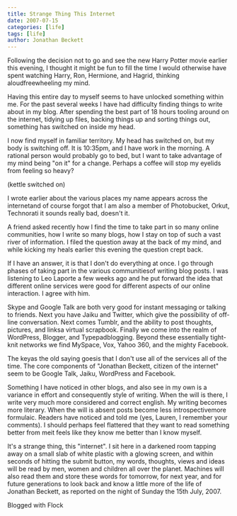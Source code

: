 ```yaml
---
title: Strange Thing This Internet
date: 2007-07-15
categories: [life]
tags: [life]
author: Jonathan Beckett
---
```


Following the decision not to go and see the new Harry Potter movie earlier this evening, I thought it might be fun to fill the time I would otherwise have spent watching Harry, Ron, Hermione, and Hagrid, thinking aloudfreewheeling my mind.

Having this entire day to myself seems to have unlocked something within me. For the past several weeks I have had difficulty finding things to write about in my blog. After spending the best part of 18 hours tooling around on the internet, tidying up files, backing things up and sorting things out, something has switched on inside my head.

I now find myself in familiar territory. My head has switched on, but my body is switching off. It is 10:35pm, and I have work in the morning. A rational person would probably go to bed, but I want to take advantage of my mind being "on it" for a change. Perhaps a coffee will stop my eyelids from feeling so heavy?

(kettle switched on)

I wrote earlier about the various places my name appears across the internetand of course forgot that I am also a member of Photobucket, Orkut, Technorati it sounds really bad, doesn't it.

A friend asked recently how I find the time to take part in so many online communities, how I write so many blogs, how I stay on top of such a vast river of information. I filed the question away at the back of my mind, and while kicking my heals earlier this evening the question crept back.

If I have an answer, it is that I don't do everything at once. I go through phases of taking part in the various communitiesof writing blog posts. I was listening to Leo Laporte a few weeks ago and he put forward the idea that different online services were good for different aspects of our online interaction. I agree with him.

Skype and Google Talk are both very good for instant messaging or talking to friends. Next you have Jaiku and Twitter, which give the possibility of off-line conversation. Next comes Tumblr, and the ability to post thoughts, pictures, and linksa virtual scrapbook. Finally we come into the realm of WordPress, Blogger, and Typepadblogging. Beyond these essentially tight-knit networks we find MySpace, Vox, Yahoo 360, and the mighty Facebook.

The keyas the old saying goesis that I don't use all of the services all of the time. The core components of "Jonathan Beckett, citizen of the internet" seem to be Google Talk, Jaiku, WordPress and Facebook.

Something I have noticed in other blogs, and also see in my own is a variance in effort and consequently style of writing. When the will is there, I write very much more considered and correct english. My writing becomes more literary. When the will is absent posts become less introspectivemore formulaic. Readers have noticed and told me (yes, Lauren, I remember your comments). I should perhaps feel flattered that they want to read something better from meit feels like they know me better than I know myself.

It's a strange thing, this "internet". I sit here in a darkened room tapping away on a small slab of white plastic with a glowing screen, and within seconds of hitting the submit button, my words, thoughts, views and ideas will be read by men, women and children all over the planet. Machines will also read them and store these words for tomorrow, for next year, and for future generations to look back and know a little more of the life of Jonathan Beckett, as reported on the night of Sunday the 15th July, 2007.

Blogged with Flock